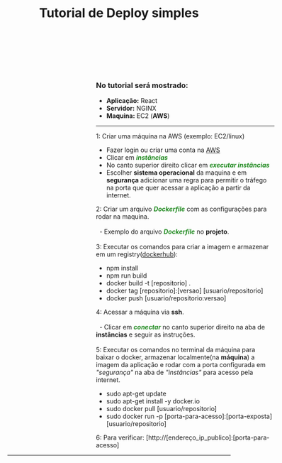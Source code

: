<div style="width: 100%; height: 100%" >
  <h1 align="center" >
    Tutorial de Deploy simples
  </h1 >
  <br/ >
  <div style="width: 80%; margin-top: 100px; margin-left: 200px" >
    <h3>No tutorial será mostrado:</h3>
    <ul>
      <li>
        <b>Aplicação:</b> React
      </li>
      <li>
        <b>Servidor:</b> NGINX
      </li>
      <li>
        <b>Maquina:</b> EC2 (<b>AWS</b>)
      </li>
    </ul>
    <hr/ >
    <span >1: Criar uma máquina na AWS (exemplo: EC2/linux)</span >
    <ul >
      <li >
        Fazer login ou criar uma conta na
        <a href="https://portal.aws.amazon.com/billing/signup#/start/email" >AWS</a >
      </li >
      <li >Clicar em <b ><i style="color: forestgreen" >instâncias</i ></b ></li >
      <li >
        No canto superior direito clicar em
        <b ><i style="color: forestgreen" >executar instâncias</i ></b >
      </li >
      <li >
        Escolher <b >sistema operacional</b > da maquina e em <b >segurança</b > adicionar uma regra
        para permitir o tráfego na porta que quer acessar a aplicação a partir da internet.
      </li >
    </ul >
    <span >
      2: Criar um arquivo <b ><i style="color: forestgreen" >Dockerfile</i ></b >
      com as configurações para rodar na maquina.
      <br >
      <br >
      &nbsp;&nbsp;- Exemplo do arquivo <b ><i style="color: forestgreen" >Dockerfile</i ></b > no <b>projeto</b>.
    </span >
    <br >
    <br >
    <span >
      3: Executar os comandos para criar a imagem e armazenar em um
      registry(<a href="https://hub.docker.com" >dockerhub</a >):
    </span >
    <ul >
      <li >npm install</li >
      <li >npm run build</li >
      <li >docker build -t [repositorio] .</li >
      <li >docker tag [repositorio]:[versao] [usuario/repositorio]</li >
      <li >docker push [usuario/repositorio:versao]</li >
    </ul >
    <span >4: Acessar a máquina via <b >ssh</b >.</span >
    <br >
    <br >
    &nbsp;&nbsp;- Clicar em
    <b ><i style="color: forestgreen" >conectar</i ></b >
    no canto superior direito na aba de <b >instâncias</b > e seguir as instruções.
    <br >
    <br >
    <span >
      5: Executar os comandos no terminal da máquina para baixar o docker,
      armazenar localmente(na <b >máquina</b >) a imagem da aplicação
      e rodar com a porta configurada em <i >"segurança"</i > na aba de <i >"instâncias"</i > para acesso pela internet.
    </span >
    <ul >
      <li >sudo apt-get update</li >
      <li >sudo apt-get install -y docker.io</li >
      <li >sudo docker pull [usuario/repositorio]</li >
      <li >sudo docker run -p [porta-para-acesso]:[porta-exposta] [usuario/repositorio]</li >
    </ul >
    <span >6: Para verificar: [http://[endereço_ip_publico]:[porta-para-acesso]</span >
  </div >
  <hr/>
</div >